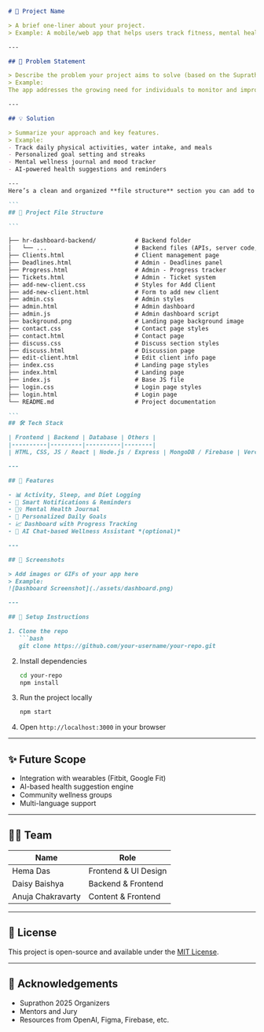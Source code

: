 
````markdown
# 🚀 Project Name

> A brief one-liner about your project.  
> Example: A mobile/web app that helps users track fitness, mental health, and nutrition goals seamlessly.

---

## 🧠 Problem Statement

> Describe the problem your project aims to solve (based on the Suprathon brief).  
> Example:  
The app addresses the growing need for individuals to monitor and improve their lifestyle through an all-in-one digital health companion.

---

## 💡 Solution

> Summarize your approach and key features.  
> Example:
- Track daily physical activities, water intake, and meals
- Personalized goal setting and streaks
- Mental wellness journal and mood tracker
- AI-powered health suggestions and reminders

---
Here’s a clean and organized **file structure** section you can add to your `README.md`:

```
## 📁 Project File Structure

```

├── hr-dashboard-backend/           # Backend folder
│   └── ...                         # Backend files (APIs, server code, etc.)
├── Clients.html                    # Client management page
├── Deadlines.html                  # Admin - Deadlines panel
├── Progress.html                   # Admin - Progress tracker
├── Tickets.html                    # Admin - Ticket system
├── add-new-client.css              # Styles for Add Client
├── add-new-client.html             # Form to add new client
├── admin.css                       # Admin styles
├── admin.html                      # Admin dashboard
├── admin.js                        # Admin dashboard script
├── background.png                  # Landing page background image
├── contact.css                     # Contact page styles
├── contact.html                    # Contact page
├── discuss.css                     # Discuss section styles
├── discuss.html                    # Discussion page
├── edit-client.html                # Edit client info page
├── index.css                       # Landing page styles
├── index.html                      # Landing page
├── index.js                        # Base JS file
├── login.css                       # Login page styles
├── login.html                      # Login page
└── README.md                       # Project documentation

```
## 🛠️ Tech Stack

| Frontend | Backend | Database | Others |
|----------|---------|----------|--------|
| HTML, CSS, JS / React | Node.js / Express | MongoDB / Firebase | Vercel, GitHub, Figma |

---

## 📱 Features

- 📊 Activity, Sleep, and Diet Logging
- 🔔 Smart Notifications & Reminders
- 🧘‍♀️ Mental Health Journal
- 🎯 Personalized Daily Goals
- 📈 Dashboard with Progress Tracking
- 🤖 AI Chat-based Wellness Assistant *(optional)*

---

## 📸 Screenshots

> Add images or GIFs of your app here  
> Example:  
![Dashboard Screenshot](./assets/dashboard.png)

---

## 🔧 Setup Instructions

1. Clone the repo  
   ```bash
   git clone https://github.com/your-username/your-repo.git
````

2. Install dependencies

   ```bash
   cd your-repo  
   npm install
   ```

3. Run the project locally

   ```bash
   npm start
   ```

4. Open `http://localhost:3000` in your browser

---

## ✨ Future Scope

* Integration with wearables (Fitbit, Google Fit)
* AI-based health suggestion engine
* Community wellness groups
* Multi-language support

---

## 👨‍💻 Team

| Name              | Role                 |
| ----------------- | -------------------- |
| Hema Das          | Frontend & UI Design |
| Daisy Baishya     | Backend & Frontend   |
| Anuja Chakravarty | Content & Frontend   |
---

## 📄 License

This project is open-source and available under the [MIT License](LICENSE).

---

## 🤝 Acknowledgements

* Suprathon 2025 Organizers
* Mentors and Jury
* Resources from OpenAI, Figma, Firebase, etc.
